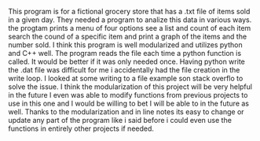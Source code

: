 This program is for a fictional grocery store that has a .txt file of items sold in a given day. They needed a program to analize this data in various ways.
the progtam prints a menu of four options see a list and count of each item search the cound of a specific item and print a graph of the items and the number sold.
I think this program is well modularized and utilizes python and C++ well.
The program reads the file each time a python function is called. It would be better if it was only needed once.
Having python write the .dat file was difficult for me i accidentally had the file creation in the write loop. I looked at some writing to a file example son stack overflo to solve the issue.
I think the modularization of this project will be very helpful in the future I even was able to modify functions from previous projects to use in this one and I would be willing to bet I will be able to in the future as well. 
Thanks to the modularization and in line notes its easy to change or update any part of the program like i said before i could even use the functions in entirely other projects if needed.
